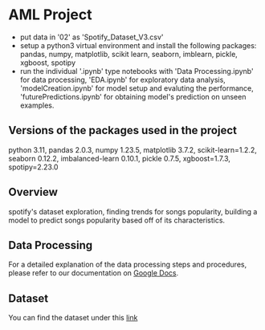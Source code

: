# AML Project

- put data in '02' as 'Spotify_Dataset_V3.csv'
- setup a python3 virtual environment and install the following packages: pandas, numpy, matplotlib, scikit learn, seaborn, imblearn, pickle, xgboost, spotipy
- run the individual '.ipynb' type notebooks with 'Data Processing.ipynb' for data processing, 'EDA.ipynb' for exploratory data analysis, 'modelCreation.ipynb' for model setup and evaluting the performance, 'futurePredictions.ipynb' for obtaining model's prediction on unseen examples. 

## Versions of the packages used in the project
python 3.11, pandas 2.0.3, numpy 1.23.5, matplotlib 3.7.2, scikit-learn=1.2.2, seaborn 0.12.2, imbalanced-learn 0.10.1, pickle 0.7.5, xgboost=1.7.3, spotipy=2.23.0


## Overview

spotify's dataset exploration, finding trends for songs popularity, building a model to predict songs popularity based off of its characteristics. 

## Data Processing

For a detailed explanation of the data processing steps and procedures, please refer to our documentation on [Google Docs](https://docs.google.com/document/d/1bCBYLOsEd5QgOVTMdqWv1myQC5ux1-aORcbI_14PdKM/edit?usp=sharing).

## Dataset

You can find the dataset under this [link](https://www.inf.ed.ac.uk/teaching/courses/iaml/aml/data/spotify_data.zip)
